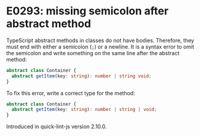 # E0293: missing semicolon after abstract method

TypeScript abstract methods in classes do not have bodies. Therefore, they
must end with either a semicolon (`;`) or a newline. It is a syntax error to
omit the semicolon and write something on the same line after the abstract
method:

```typescript
abstract class Container {
  abstract getItem(key: string): number | string void;
}
```

To fix this error, write a correct type for the method:

```typescript
abstract class Container {
  abstract getItem(key: string): number | string | void;
}
```

Introduced in quick-lint-js version 2.10.0.
